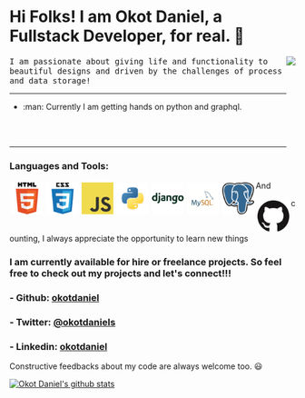 
 # Hi Folks! I am Okot Daniel, a Fullstack Developer, for real. :robot:
 <img src="http://quoteapic.com/wp-content/uploads/2017/03/work-survaival.gif" height=250px align=right>
 
<samp>
I am passionate about giving life and functionality to beautiful designs and driven by the challenges of process and data storage!
</samp>

 <hr>
 <ul>
<!-- <li> :teacher:  I’m daily working on <a href="https://sad-poitras-b84cd5.netlify.app/portfolio"> Personal Portfolio </a> to improve my skills while developing projects in OOP concepts.</li> -->
<li> :man: Currently I am getting hands on python and graphql. </li>
 </ul>

<br />
<br />

---



### Languages and Tools:

<div>
<img align="left" alt="HTML5" width="56px" style="margin: 3px;" src="https://raw.githubusercontent.com/github/explore/80688e429a7d4ef2fca1e82350fe8e3517d3494d/topics/html/html.png" />
<img align="left" alt="CSS3" width="56px" style="margin: 3px;" src="https://raw.githubusercontent.com/github/explore/80688e429a7d4ef2fca1e82350fe8e3517d3494d/topics/css/css.png" />
<img align="left" alt="JavaScript" width="56px" style="margin: 3px;" src="https://raw.githubusercontent.com/github/explore/80688e429a7d4ef2fca1e82350fe8e3517d3494d/topics/javascript/javascript.png" />

<img align="left" alt="Python" width="56px" style="margin: 3px;" src="https://raw.githubusercontent.com/github/explore/80688e429a7d4ef2fca1e82350fe8e3517d3494d/topics/python/python.png" />

<img align="left" alt="Django" width="56px" style="margin: 3px;" src="https://raw.githubusercontent.com/github/explore/80688e429a7d4ef2fca1e82350fe8e3517d3494d/topics/django/django.png" >

<img align="left" alt="MySQL" width="56px" style="margin: 3px;" src="https://raw.githubusercontent.com/github/explore/80688e429a7d4ef2fca1e82350fe8e3517d3494d/topics/mysql/mysql.png" />
<img align="left" alt="Postgres" width="56px" style="margin: 3px;" src="https://raw.githubusercontent.com/github/explore/80688e429a7d4ef2fca1e82350fe8e3517d3494d/topics/postgresql/postgresql.png" />

<img align="left" alt="GitHub" width="56px" style="margin: 3px;" src="https://raw.githubusercontent.com/github/explore/78df643247d429f6cc873026c0622819ad797942/topics/github/github.png" >

 </div>


<sample> And counting, I always appreciate the opportunity to learn new things </sample>


### I am currently available for hire or freelance projects. So feel free to check out my projects and **let's connect**!!!


### - Github: [okotdaniel](https://github.com/MarilenaRoque)
### - Twitter: [@okotdaniels](https://twitter.com/okotdaniels)
### - Linkedin: [okotdaniel](https://www.linkedin.com/in/okotdaniel/)


 Constructive feedbacks about my code are always welcome too. :smiley:
 
 [![Okot Daniel's github stats](https://github-readme-stats.vercel.app/api?username=okotdaniel)](https://github.com/okotdaniel)
